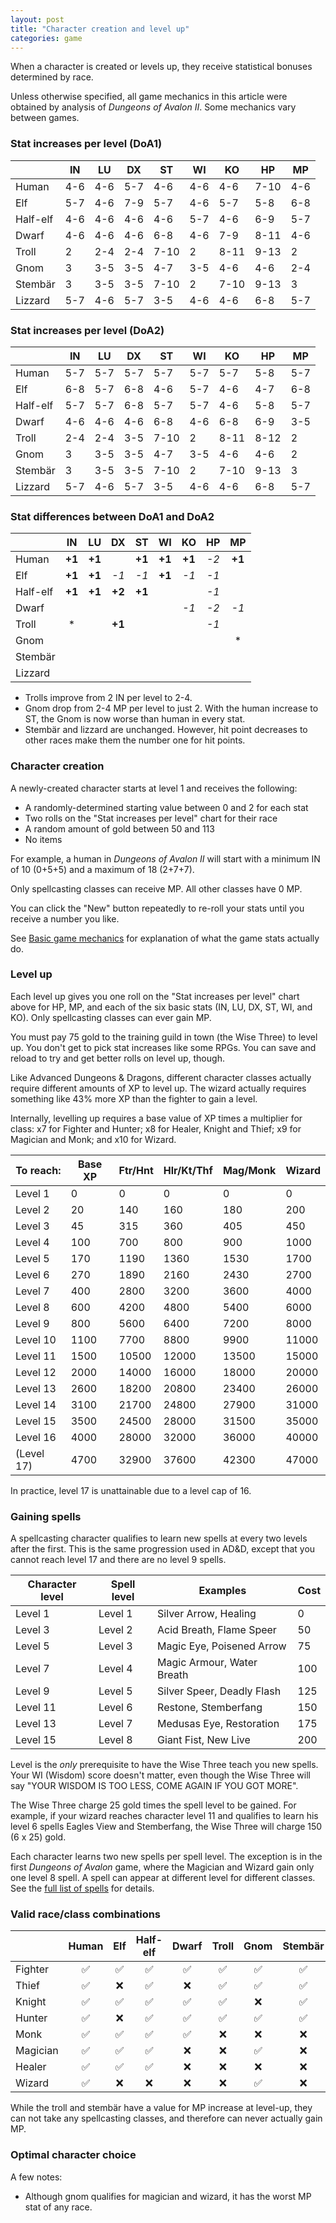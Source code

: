 ```yaml
---
layout: post
title: "Character creation and level up"
categories: game
---
```


When a character is created or levels up, they receive statistical bonuses
determined by race.

Unless otherwise specified, all game mechanics in this article were obtained by
analysis of _Dungeons of Avalon II_. Some mechanics vary between games.

### Stat increases per level (DoA1)

|              |  IN  |  LU  |  DX  |  ST  |  WI  |  KO  |  HP  |  MP  |
|--------------|------|------|------|------|------|------|------|------|
| Human        | 4-6  | 4-6  | 5-7  | 4-6  | 4-6  | 4-6  | 7-10 | 4-6  |
| Elf          | 5-7  | 4-6  | 7-9  | 5-7  | 4-6  | 5-7  | 5-8  | 6-8  |
| Half-elf     | 4-6  | 4-6  | 4-6  | 4-6  | 5-7  | 4-6  | 6-9  | 5-7  |
| Dwarf        | 4-6  | 4-6  | 4-6  | 6-8  | 4-6  | 7-9  | 8-11 | 4-6  |
| Troll        | 2    | 2-4  | 2-4  | 7-10 | 2    | 8-11 | 9-13 | 2    |
| Gnom         | 3    | 3-5  | 3-5  | 4-7  | 3-5  | 4-6  | 4-6  | 2-4  |
| Stemb&auml;r | 3    | 3-5  | 3-5  | 7-10 | 2    | 7-10 | 9-13 | 3    |
| Lizzard      | 5-7  | 4-6  | 5-7  | 3-5  | 4-6  | 4-6  | 6-8  | 5-7  |

### Stat increases per level (DoA2)

|              |  IN  |  LU  |  DX  |  ST  |  WI  |  KO  |  HP  |  MP  |
|--------------|------|------|------|------|------|------|------|------|
| Human        | 5-7  | 5-7  | 5-7  | 5-7  | 5-7  | 5-7  | 5-8  | 5-7  |
| Elf          | 6-8  | 5-7  | 6-8  | 4-6  | 5-7  | 4-6  | 4-7  | 6-8  |
| Half-elf     | 5-7  | 5-7  | 6-8  | 5-7  | 5-7  | 4-6  | 5-8  | 5-7  |
| Dwarf        | 4-6  | 4-6  | 4-6  | 6-8  | 4-6  | 6-8  | 6-9  | 3-5  |
| Troll        | 2-4  | 2-4  | 3-5  | 7-10 | 2    | 8-11 | 8-12 | 2    |
| Gnom         | 3    | 3-5  | 3-5  | 4-7  | 3-5  | 4-6  | 4-6  | 2    |
| Stemb&auml;r | 3    | 3-5  | 3-5  | 7-10 | 2    | 7-10 | 9-13 | 3    |
| Lizzard      | 5-7  | 4-6  | 5-7  | 3-5  | 4-6  | 4-6  | 6-8  | 5-7  |

### Stat differences between DoA1 and DoA2

|              |  IN  |  LU  |  DX  |  ST  |  WI  |  KO  |  HP  |  MP  |
|--------------|:----:|:----:|:----:|:----:|:----:|:----:|:----:|:----:|
| Human        |__+1__|__+1__|      |__+1__|__+1__|__+1__| _-2_ |__+1__|
| Elf          |__+1__|__+1__| _-1_ | _-1_ |__+1__| _-1_ | _-1_ |      |
| Half-elf     |__+1__|__+1__|__+2__|__+1__|      |      | _-1_ |      |
| Dwarf        |      |      |      |      |      | _-1_ | _-2_ | _-1_ |
| Troll        |&#42; |      |__+1__|      |      |      | _-1_ |      |
| Gnom         |      |      |      |      |      |      |      |&#42; |
| Stemb&auml;r |      |      |      |      |      |      |      |      |
| Lizzard      |      |      |      |      |      |      |      |      |

* Trolls improve from 2 IN per level to 2-4.
* Gnom drop from 2-4 MP per level to just 2. With the human increase to ST, the
  Gnom is now worse than human in every stat.
* Stemb&auml;r and lizzard are unchanged. However, hit point decreases to other
  races make them the number one for hit points.

### Character creation

A newly-created character starts at level 1 and receives the following:

* A randomly-determined starting value between 0 and 2 for each stat
* Two rolls on the "Stat increases per level" chart for their race
* A random amount of gold between 50 and 113 
* No items

For example, a human in _Dungeons of Avalon II_ will start with a minimum IN of
10 (0+5+5) and a maximum of 18 (2+7+7).

Only spellcasting classes can receive MP. All other classes have 0 MP.

You can click the "New" button repeatedly to re-roll your stats until you
receive a number you like.

See [Basic game mechanics](../game/basics.html) for explanation of what the game
stats actually do.

### Level up

Each level up gives you one roll on the "Stat increases per level" chart above
for HP, MP, and each of the six basic stats (IN, LU, DX, ST, WI, and KO). Only
spellcasting classes can ever gain MP.

You must pay 75 gold to the training guild in town (the Wise Three) to level up.
You don't get to pick stat increases like some RPGs. You can save and reload to
try and get better rolls on level up, though.

Like Advanced Dungeons & Dragons, different character classes actually require
different amounts of XP to level up. The wizard actually requires something like
43% more XP than the fighter to gain a level.

Internally, levelling up requires a base value of XP times a multiplier for
class: x7 for Fighter and Hunter; x8 for Healer, Knight and Thief; x9 for
Magician and Monk; and x10 for Wizard.

| To reach: | Base XP | Ftr/Hnt     | Hlr/Kt/Thf  | Mag/Monk    | Wizard      |
|-----------|---------|-------------|-------------|-------------|-------------|
| Level  1  |     0   |        0    |         0   |        0    |        0    |
| Level  2  |    20   |      140    |       160   |      180    |      200    |
| Level  3  |    45   |      315    |       360   |      405    |      450    |
| Level  4  |   100   |      700    |       800   |      900    |     1000    |
| Level  5  |   170   |     1190    |      1360   |     1530    |     1700    |
| Level  6  |   270   |     1890    |      2160   |     2430    |     2700    |
| Level  7  |   400   |     2800    |      3200   |     3600    |     4000    |
| Level  8  |   600   |     4200    |      4800   |     5400    |     6000    |
| Level  9  |   800   |     5600    |      6400   |     7200    |     8000    |
| Level 10  |  1100   |     7700    |      8800   |     9900    |    11000    |
| Level 11  |  1500   |    10500    |     12000   |    13500    |    15000    |
| Level 12  |  2000   |    14000    |     16000   |    18000    |    20000    |
| Level 13  |  2600   |    18200    |     20800   |    23400    |    26000    |
| Level 14  |  3100   |    21700    |     24800   |    27900    |    31000    |
| Level 15  |  3500   |    24500    |     28000   |    31500    |    35000    |
| Level 16  |  4000   |    28000    |     32000   |    36000    |    40000    |
| (Level 17)|  4700   |    32900    |     37600   |    42300    |    47000    |

In practice, level 17 is unattainable due to a level cap of 16.

### Gaining spells

A spellcasting character qualifies to learn new spells at every two levels after
the first. This is the same progression used in AD&D, except that you cannot
reach level 17 and there are no level 9 spells.

| Character level | Spell level | Examples                   | Cost |
|-----------------|-------------|----------------------------|------|
|   Level  1      |  Level  1   | Silver Arrow, Healing      |    0 |
|   Level  3      |  Level  2   | Acid Breath, Flame Speer   |   50 |
|   Level  5      |  Level  3   | Magic Eye, Poisened Arrow  |   75 |
|   Level  7      |  Level  4   | Magic Armour, Water Breath |  100 |
|   Level  9      |  Level  5   | Silver Speer, Deadly Flash |  125 |
|   Level 11      |  Level  6   | Restone, Stemberfang       |  150 |
|   Level 13      |  Level  7   | Medusas Eye, Restoration   |  175 |
|   Level 15      |  Level  8   | Giant Fist, New Live       |  200 |

Level is the _only_ prerequisite to have the Wise Three teach you new spells.
Your WI (Wisdom) score doesn't matter, even though the Wise Three will say "YOUR
WISDOM IS TOO LESS, COME AGAIN IF YOU GOT MORE".

The Wise Three charge 25 gold times the spell level to be gained. For example,
if your wizard reaches character level 11 and qualifies to learn his level 6
spells Eagles View and Stemberfang, the Wise Three will charge 150 (6 x 25)
gold.

Each character learns two new spells per spell level. The exception is in
the first _Dungeons of Avalon_ game, where the Magician and Wizard gain only one
level 8 spell. A spell can appear at different level for different classes.
See the [full list of spells](../game/spells.html) for details.

### Valid race/class combinations

|         |Human|Elf|Half-elf|Dwarf|Troll|Gnom|Stemb&auml;r|Lizzard |
|---------|:---:|:-:|:------:|:---:|:---:|:--:|:----------:|:------:|
|Fighter  | :white_check_mark: |:white_check_mark:|  :white_check_mark:   | :white_check_mark: | :white_check_mark: |:white_check_mark: |    :white_check_mark:     |  :white_check_mark:   |
|Thief    | :white_check_mark: |:x:|  :white_check_mark:   | :x: | :white_check_mark: |:white_check_mark: |    :white_check_mark:     |  :x:   |
|Knight   | :white_check_mark: |:white_check_mark:|  :white_check_mark:   | :white_check_mark: | :white_check_mark: |:x: |    :white_check_mark:     |  :x:   |
|Hunter   | :white_check_mark: |:x:|  :white_check_mark:   | :white_check_mark: | :white_check_mark: |:white_check_mark: |    :white_check_mark:     |  :white_check_mark:   |
|Monk     | :white_check_mark: |:white_check_mark:|  :white_check_mark:   | :white_check_mark: | :x: |:x: |    :x:     |  :x:   |
|Magician | :white_check_mark: |:white_check_mark:|  :white_check_mark:   | :x: | :x: |:white_check_mark: |    :x:     |  :white_check_mark:   |
|Healer   | :white_check_mark: |:white_check_mark:|  :white_check_mark:   | :x: | :x: |:x: |    :x:     |  :x:   |
|Wizard   | :white_check_mark: |:x:|  :x:   | :x: | :x: |:white_check_mark: |    :x:     |  :white_check_mark:   |

While the troll and stemb&auml;r have a value for MP increase at level-up, they
can not take any spellcasting classes, and therefore can never actually gain MP.

### Optimal character choice

A few notes:

- Although gnom qualifies for magician and wizard, it has the worst MP stat of
  any race.
